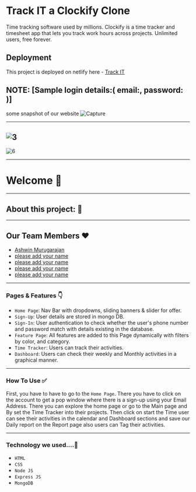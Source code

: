 # Track IT a Clockify Clone
Time tracking software used by millions. Clockify is a time tracker and timesheet app that lets you track work hours across projects. Unlimited users, free forever.

## Deployment

This project is deployed on netlify here - [Track IT]()

## NOTE: [Sample login details:( email:, password: )]

some snapshot of our website
![Capture]()

---------
![3]()
----------------

![6]()


---

# Welcome 👋

---

## About this project: 🙌




---

## Our Team Members ❤️

- [Ashwin Murugarajan](https://www.linkedin.com/in/ashwin-385a86166)
- [please add your name]()
- [please add your name]()
- [please add your name]()
- [please add your name]()
---

### Pages & Features 👇

- `Home Page`: Nav Bar with dropdowns, sliding banners & slider for offer.
- `Sign-Up`: User details are stored in mongo DB.
- `Sign-In`: User authentication to check whether the user's phone number and password match with details existing in the database.
- `Feature Page`: All features are added to this Page dynamically with filters by color, and category.
- `Time Tracker`: Users can track their activities.
- `Dashboard`: Users can check their weekly and Monthly activities in a graphical manner.

---

### How To Use ✅

First, you have to have to go to the `Home Page`. There you have to click on the account to get a pop window where there is a sign-up using your Email Address.  There you can explore the home page or go to the Main page and By set the Time Tracker into their projects. Then click on start the Time user can see their activities in the calendar and Dashboard sections and save our Daily report on the Report page also users can Tag their activities.

---

### Technology we used....🔧

- `HTML` 
- `CSS` 
- `Node JS`
- `Express JS`
- `MongoDB` 
